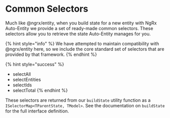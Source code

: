 # Common Selectors

Much like @ngrx/entity, when you build state for a new entity with NgRx Auto-Entity we provide a set of ready-made common selectors. These selectors allow you to retrieve the state Auto-Entity manages for you. 

{% hint style="info" %}
We have attempted to maintain compatibility with @ngrx/entity here, so we include the core standard set of selectors that are provided by that framework. 
{% endhint %}

{% hint style="success" %}
* selectAll
* selectEntities
* selectIds
* selectTotal
{% endhint %}

These selectors are returned from our `buildState` utility function as a `ISelectorMap<TParentState, TModel>`. See the documentation on `buildState` for the full interface definition.

